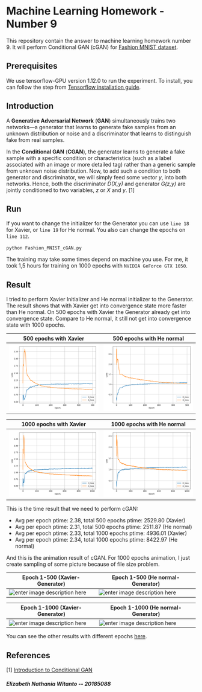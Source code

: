 # Machine Learning Homework - Number 9
This repository contain the answer to machine learning homework number 9. It will perform Conditional GAN (cGAN) for [Fashion MNIST dataset](https://github.com/zalandoresearch/fashion-mnist/tree/master/data/fashion).

## Prerequisites
We use tensorflow-GPU version 1.12.0 to run the experiment. To install, you can follow the step from [Tensorflow installation guide](https://www.tensorflow.org/install/).

## Introduction
A  **Generative Adversarial Network**  (**GAN**) simultaneously trains two networks—a generator that learns to  generate fake samples from an unknown distribution or noise and a discriminator that learns to distinguish fake from real samples.

In the  **Conditional GAN**  (**CGAN**), the generator learns to generate a fake sample with a specific condition or characteristics (such as a label associated with an image or more detailed tag) rather than a generic sample from unknown noise distribution. Now, to add such a condition to both generator and discriminator, we will simply feed some vector  _y_, into both networks. Hence, both the discriminator  _D(X,y)_  and generator  _G(z,y)_  are jointly conditioned to two variables,  _z_  or  _X_  and  _y_. [1]

## Run
If you want to change the initializer for the Generator you can use `line 18` for Xavier, or `line 19` for He normal. You also can change the epochs on `line 112`.

    python Fashion_MNIST_cGAN.py
The training may take some times depend on machine you use. For me, it took 1,5 hours for training on 1000 epochs with `NVIDIA GeForce GTX 1050`.

## Result
I tried to perform Xavier Initializer and He normal initializer to the Generator. The result shows that with Xavier get into convergence state more faster than He normal. On 500 epochs with Xavier the Generator already get into convergence state. Compare to He normal, it still not get into convergence state with 1000 epochs.

| 500 epochs with Xavier | 500 epochs with He normal |
|--|--|
| ![500 epochs with Xavier initializer](https://github.com/liz7124/Machine-Learning-Homework-2/blob/master/No9/Fashion_MNIST_cGAN_results/500epochs_xavier/Fashion_MNIST_cGAN_train_hist.png) | ![500 epochs with He normal](https://github.com/liz7124/Machine-Learning-Homework-2/blob/master/No9/Fashion_MNIST_cGAN_results/500epochs_he_normal/Fashion_MNIST_cGAN_train_hist.png) |

| 1000 epochs with Xavier | 1000 epochs with He normal |
|--|--|
| ![1000 epochs with Xavier](https://github.com/liz7124/Machine-Learning-Homework-2/blob/master/No9/Fashion_MNIST_cGAN_results/1000epochs_xavier/Fashion_MNIST_cGAN_train_hist.png) | ![1000 epochs with He normal](https://github.com/liz7124/Machine-Learning-Homework-2/blob/master/No9/Fashion_MNIST_cGAN_results/1000epochs_he_normal/Fashion_MNIST_cGAN_train_hist.png) |

This is the time result that we need to perform cGAN:
 - Avg per epoch ptime: 2.38, total 500 epochs ptime: 2529.80 (Xavier)
 - Avg per epoch ptime: 2.31, total 500 epochs ptime: 2511.87 (He normal)
 - Avg per epoch ptime: 2.33, total 1000 epochs ptime: 4936.01 (Xavier)
 - Avg per epoch ptime: 2.34, total 1000 epochs ptime: 8422.97 (He normal)

And this is the animation result of cGAN. For 1000 epochs animation, I just create sampling of some picture because of file size problem.

| Epoch 1-500 (Xavier-Generator) | Epoch 1-500 (He normal-Generator) |
|--|--|
| ![enter image description here](https://github.com/liz7124/Machine-Learning-Homework-2/blob/master/No9/Fashion_MNIST_cGAN_results/500epochs_xavier/Fashion_MNIST_cGAN_generation_animation.gif) | ![enter image description here](https://github.com/liz7124/Machine-Learning-Homework-2/blob/master/No9/Fashion_MNIST_cGAN_results/500epochs_xavier/Fashion_MNIST_cGAN_generation_animation.gif) | 

| Epoch 1-1000 (Xavier-Generator) | Epoch 1-1000 (He normal-Generator) |
|--|--|
| ![enter image description here](https://github.com/liz7124/Machine-Learning-Homework-2/blob/master/No9/Fashion_MNIST_cGAN_results/1000epochs_xavier/Fashion_MNIST_cGAN_generation_animation.gif) | ![enter image description here](https://github.com/liz7124/Machine-Learning-Homework-2/blob/master/No9/Fashion_MNIST_cGAN_results/1000epochs_he_normal/Fashion_MNIST_cGAN_generation_animation.gif) |

You can see the other results with different epochs [here](https://github.com/liz7124/Machine-Learning-Homework-2/tree/master/No9/Fashion_MNIST_cGAN_results).

## References
[1] [Introduction to Conditional GAN](https://www.packtpub.com/mapt/book/big_data_and_business_intelligence/9781788396417/3/ch03lvl1sec17/introduction-to-conditional-gan)


##### Elizabeth Nathania Witanto -- 20185088